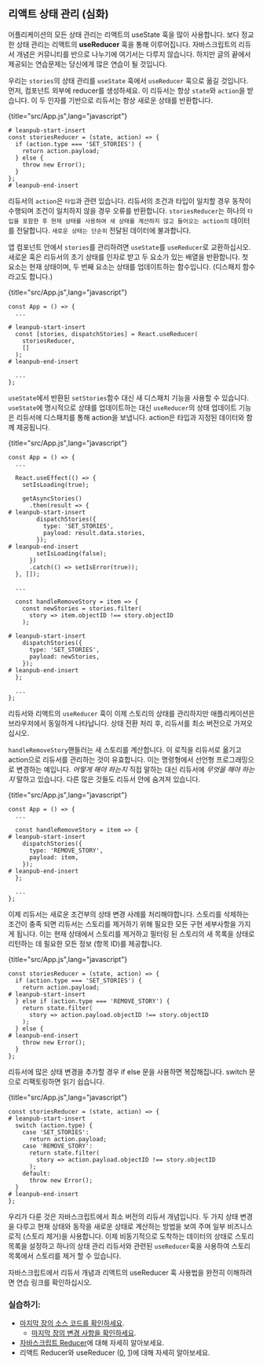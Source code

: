 ## 리액트 상태 관리 (심화)

어플리케이션의 모든 상태 관리는 리액트의 useState 훅을 많이 사용합니다. 보다 정교한 상태 관리는 리액트의 **useReducer** 훅을 통해 이루어집니다. 자바스크립트의 리듀서 개념은 커뮤니티를 반으로 나누기에 여기서는 다루지 않습니다. 하지만 글의 끝에서 제공되는 연습문제는 당신에게 많은 연습이 될 것입니다.

우리는 `stories`의 상태 관리를 `useState` 훅에서 `useReducer` 훅으로 옮길 것입니다. 먼저, 컴포넌트 외부에 reducer를 생성하세요. 이 리듀서는 항상 `state`와 `action`을 받습니다. 이 두 인자를 기반으로 리듀서는 항상 새로운 상태를 반환합니다.

{title="src/App.js",lang="javascript"}
~~~~~~~
# leanpub-start-insert
const storiesReducer = (state, action) => {
  if (action.type === 'SET_STORIES') {
    return action.payload;
  } else {
    throw new Error();
  }
};
# leanpub-end-insert
~~~~~~~

리듀서의 `action`은 `타입`과 관련 있습니다. 리듀서의 조건과 타입이 일치할 경우 동작이 수행되며 조건이 일치하지 않을 경우 오류를 반환합니다. `storiesReducer`는 하나의 `타입을 포함한 후 현재 상태를 사용하여 새 상태를 계산하지 않고 들어오는 action의` 데이터를 전달합니다. `새로운 상태는 단순히` 전달된 데이터에 불과합니다.

앱 컴포넌트 안에서 `stories`를 관리하려면 `useState`를 `useReducer`로 교환하십시오. 새로운 훅은 리듀서의 초기 상태를 인자로 받고 두 요소가 있는 배열을 반환합니다. 첫 요소는 현재 상태이며, 두 번째 요소는 상태를 업데이트하는 함수입니다. (디스패치 함수라고도 합니다.)

{title="src/App.js",lang="javascript"}
~~~~~~~
const App = () => {
  ...

# leanpub-start-insert
  const [stories, dispatchStories] = React.useReducer(
    storiesReducer,
    []
  );
# leanpub-end-insert

  ...
};
~~~~~~~

`useState`에서 반환된 `setStories`함수 대신 새 디스패치 기능을 사용할 수 있습니다. `useState`에 명시적으로 상태를 업데이트하는 대신 `useReducer`의 상태 업데이트 기능은 리듀서에 디스패치를 통해 action을 보냅니다. action은 타입과 지정된 데이터와 함께 제공됩니다.

{title="src/App.js",lang="javascript"}
~~~~~~~
const App = () => {
  ...

  React.useEffect(() => {
    setIsLoading(true);

    getAsyncStories()
      .then(result => {
# leanpub-start-insert
        dispatchStories({
          type: 'SET_STORIES',
          payload: result.data.stories,
        });
# leanpub-end-insert
        setIsLoading(false);
      })
      .catch(() => setIsError(true));
  }, []);

  ...

  const handleRemoveStory = item => {
    const newStories = stories.filter(
      story => item.objectID !== story.objectID
    );

# leanpub-start-insert
    dispatchStories({
      type: 'SET_STORIES',
      payload: newStories,
    });
# leanpub-end-insert
  };

  ...
};
~~~~~~~

리듀서와 리액트의 `useReducer` 훅이 이제 스토리의 상태를 관리하지만 애플리케이션은 브라우저에서 동일하게 나타납니다. 상태 전환 처리 후, 리듀서를 최소 버전으로 가져오십시오.

`handleRemoveStory`핸들러는 새 스토리를 계산합니다. 이 로직을 리듀서로 옮기고 action으로 리듀서를 관리하는 것이 유효합니다. 이는 명령형에서 선언형 프로그래밍으로 변경하는 예입니다. *어떻게 해야 하는지* 직접 말하는 대신 리듀서에 *무엇을 해야 하는지* 말하고 있습니다. 다른 많은 것들도 리듀서 안에 숨겨져 있습니다.

{title="src/App.js",lang="javascript"}
~~~~~~~
const App = () => {
  ...

  const handleRemoveStory = item => {
# leanpub-start-insert
    dispatchStories({
      type: 'REMOVE_STORY',
      payload: item,
    });
# leanpub-end-insert
  };

  ...
};
~~~~~~~

이제 리듀서는 새로운 조건부의 상태 변경 사례를 처리해야합니다. 스토리를 삭제하는 조건이 충족 되면 리듀서는 스토리를 제거하기 위해 필요한 모든 구현 세부사항을 가지게 됩니다. 이는 현재 상태에서 스토리를 제거하고 필터링 된 스토리의 새 목록을 상태로 리턴하는 데 필요한 모든 정보 (항목 ID)를 제공합니다.

{title="src/App.js",lang="javascript"}
~~~~~~~
const storiesReducer = (state, action) => {
  if (action.type === 'SET_STORIES') {
    return action.payload;
# leanpub-start-insert
  } else if (action.type === 'REMOVE_STORY') {
    return state.filter(
      story => action.payload.objectID !== story.objectID
    );
  } else {
# leanpub-end-insert
    throw new Error();
  }
};
~~~~~~~

리듀서에 많은 상태 변경을 추가할 경우 if else 문을 사용하면 복잡해집니다. switch 문으로 리팩토링하면 읽기 쉽습니다.

{title="src/App.js",lang="javascript"}
~~~~~~~
const storiesReducer = (state, action) => {
# leanpub-start-insert
  switch (action.type) {
    case 'SET_STORIES':
      return action.payload;
    case 'REMOVE_STORY':
      return state.filter(
        story => action.payload.objectID !== story.objectID
      );
    default:
      throw new Error();
  }
# leanpub-end-insert
};
~~~~~~~

우리가 다룬 것은 자바스크립트에서 최소 버전의 리듀서 개념입니다. 두 가지 상태 변경을 다루고 현재 상태와 동작을 새로운 상태로 계산하는 방법을 보여 주며 일부 비즈니스 로직 (스토리 제거)을 사용합니다. 이제 비동기적으로 도착하는 데이터의 상태로 스토리 목록을 설정하고 하나의 상태 관리 리듀서와 관련된 `useReducer`훅을 사용하여 스토리 목록에서 스토리를 제거 할 수 있습니다.

자바스크립트에서 리듀서 개념과 리액트의 useReducer 훅 사용법을 완전히 이해하려면 연습 링크를 확인하십시오.

### 실습하기:


* [마지막 장의 소스 코드를 확인하세요](https://codesandbox.io/s/github/the-road-to-learn-react/hacker-stories/tree/hs/React-Advanced-State).
  * [마지막 장의 변경 사항을 확인하세요](https://github.com/the-road-to-learn-react/hacker-stories/compare/hs/React-Conditional-Rendering...hs/React-Advanced-State?expand=1).
* [자바스크립트 Reducer](https://www.robinwieruch.de/javascript-reducer)에 대해 자세히 알아보세요.
* 리액트 Reducer와 useReducer ([0](https://www.robinwieruch.de/react-usereducer-hook), [1](https://reactjs.org/docs/hooks-reference.html#usereducer))에 대해 자세히 알아보세요.
